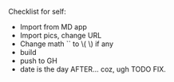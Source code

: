 
Checklist for self:

* Import from MD app
* Import pics, change URL
* Change math `` to \\( \\) if any
* build
* push to GH
* date is the day AFTER... coz, ugh TODO FIX.